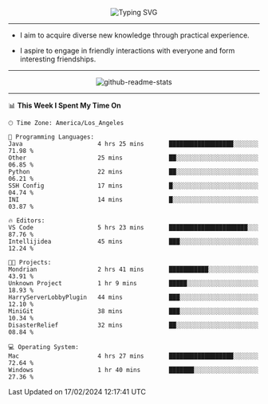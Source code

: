<p align="center">
  <img src="https://readme-typing-svg.demolab.com?font=Fira+Code&weight=500&size=32&duration=2500&pause=1600&center=true&vCenter=true&random=false&width=1024&height=64&lines=Hi+there+%F0%9F%91%8B;I'm+delighted+you+could+make+it+here+%F0%9F%8E%89;I'm+Harry%2C+a+college+student+still+finding+my+way" alt="Typing SVG" />
</p>


---


- I aim to acquire diverse new knowledge through practical experience.

- I aspire to engage in friendly interactions with everyone and form interesting friendships.


---


<p align="center">
  <img src="https://github-readme-stats.vercel.app/api?username=Harry-Jing&show_icons=true" alt="github-readme-stats"/>
</p>


---

<!--START_SECTION:waka-->
📊 **This Week I Spent My Time On** 

```text
🕑︎ Time Zone: America/Los_Angeles

💬 Programming Languages: 
Java                     4 hrs 25 mins       ██████████████████░░░░░░░   71.98 % 
Other                    25 mins             ██░░░░░░░░░░░░░░░░░░░░░░░   06.85 % 
Python                   22 mins             ██░░░░░░░░░░░░░░░░░░░░░░░   06.21 % 
SSH Config               17 mins             █░░░░░░░░░░░░░░░░░░░░░░░░   04.74 % 
INI                      14 mins             █░░░░░░░░░░░░░░░░░░░░░░░░   03.87 % 

🔥 Editors: 
VS Code                  5 hrs 23 mins       ██████████████████████░░░   87.76 % 
Intellijidea             45 mins             ███░░░░░░░░░░░░░░░░░░░░░░   12.24 % 

🐱‍💻 Projects: 
Mondrian                 2 hrs 41 mins       ███████████░░░░░░░░░░░░░░   43.91 % 
Unknown Project          1 hr 9 mins         █████░░░░░░░░░░░░░░░░░░░░   18.93 % 
HarryServerLobbyPlugin   44 mins             ███░░░░░░░░░░░░░░░░░░░░░░   12.10 % 
MiniGit                  38 mins             ███░░░░░░░░░░░░░░░░░░░░░░   10.34 % 
DisasterRelief           32 mins             ██░░░░░░░░░░░░░░░░░░░░░░░   08.84 % 

💻 Operating System: 
Mac                      4 hrs 27 mins       ██████████████████░░░░░░░   72.64 % 
Windows                  1 hr 40 mins        ███████░░░░░░░░░░░░░░░░░░   27.36 % 
```


 Last Updated on 17/02/2024 12:17:41 UTC
<!--END_SECTION:waka-->
